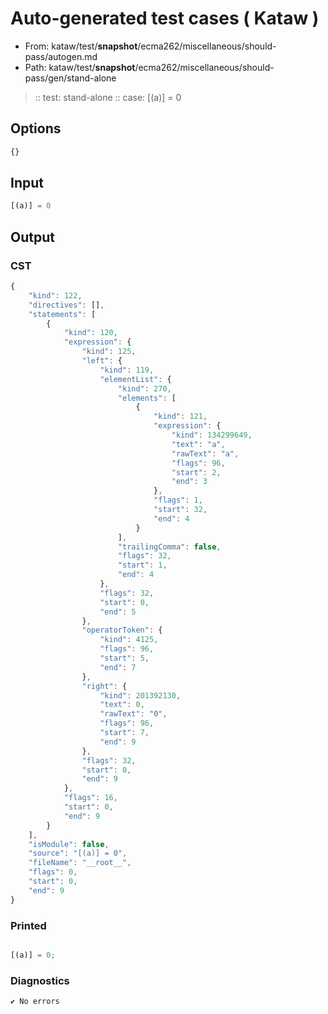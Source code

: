 # Auto-generated test cases ( Kataw )
- From: kataw/test/__snapshot__/ecma262/miscellaneous/should-pass/autogen.md
- Path: kataw/test/__snapshot__/ecma262/miscellaneous/should-pass/gen/stand-alone
> :: test: stand-alone
> :: case: [(a)] = 0
## Options

`````js
{}
`````
## Input

`````js
[(a)] = 0
`````
## Output

### CST

```javascript
{
    "kind": 122,
    "directives": [],
    "statements": [
        {
            "kind": 120,
            "expression": {
                "kind": 125,
                "left": {
                    "kind": 119,
                    "elementList": {
                        "kind": 270,
                        "elements": [
                            {
                                "kind": 121,
                                "expression": {
                                    "kind": 134299649,
                                    "text": "a",
                                    "rawText": "a",
                                    "flags": 96,
                                    "start": 2,
                                    "end": 3
                                },
                                "flags": 1,
                                "start": 32,
                                "end": 4
                            }
                        ],
                        "trailingComma": false,
                        "flags": 32,
                        "start": 1,
                        "end": 4
                    },
                    "flags": 32,
                    "start": 0,
                    "end": 5
                },
                "operatorToken": {
                    "kind": 4125,
                    "flags": 96,
                    "start": 5,
                    "end": 7
                },
                "right": {
                    "kind": 201392130,
                    "text": 0,
                    "rawText": "0",
                    "flags": 96,
                    "start": 7,
                    "end": 9
                },
                "flags": 32,
                "start": 0,
                "end": 9
            },
            "flags": 16,
            "start": 0,
            "end": 9
        }
    ],
    "isModule": false,
    "source": "[(a)] = 0",
    "fileName": "__root__",
    "flags": 0,
    "start": 0,
    "end": 9
}
```

### Printed

```javascript

[(a)] = 0;
```

### Diagnostics

```javascript
✔ No errors
```


